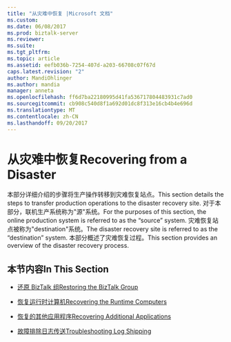 ```yaml
---
title: "从灾难中恢复 |Microsoft 文档"
ms.custom: 
ms.date: 06/08/2017
ms.prod: biztalk-server
ms.reviewer: 
ms.suite: 
ms.tgt_pltfrm: 
ms.topic: article
ms.assetid: eefb036b-7254-407d-a203-66708c07f67d
caps.latest.revision: "2"
author: MandiOhlinger
ms.author: mandia
manager: anneta
ms.openlocfilehash: ff6d7ba22180995d41fa536717804483931c7ad0
ms.sourcegitcommit: cb908c540d8f1a692d01dc8f313e16cb4b4e696d
ms.translationtype: MT
ms.contentlocale: zh-CN
ms.lasthandoff: 09/20/2017
---
```

# <a name="recovering-from-a-disaster"></a><span data-ttu-id="e8d5b-102">从灾难中恢复</span><span class="sxs-lookup"><span data-stu-id="e8d5b-102">Recovering from a Disaster</span></span>
<span data-ttu-id="e8d5b-103">本部分详细介绍的步骤将生产操作转移到灾难恢复站点。</span><span class="sxs-lookup"><span data-stu-id="e8d5b-103">This section details the steps to transfer production operations to the disaster recovery site.</span></span> <span data-ttu-id="e8d5b-104">对于本部分，联机生产系统称为"源"系统。</span><span class="sxs-lookup"><span data-stu-id="e8d5b-104">For the purposes of this section, the online production system is referred to as the “source” system.</span></span> <span data-ttu-id="e8d5b-105">灾难恢复站点被称为"destination"系统。</span><span class="sxs-lookup"><span data-stu-id="e8d5b-105">The disaster recovery site is referred to as the “destination” system.</span></span> <span data-ttu-id="e8d5b-106">本部分概述了灾难恢复过程。</span><span class="sxs-lookup"><span data-stu-id="e8d5b-106">This section provides an overview of the disaster recovery process.</span></span>  
  
## <a name="in-this-section"></a><span data-ttu-id="e8d5b-107">本节内容</span><span class="sxs-lookup"><span data-stu-id="e8d5b-107">In This Section</span></span>  
  
-   [<span data-ttu-id="e8d5b-108">还原 BizTalk 组</span><span class="sxs-lookup"><span data-stu-id="e8d5b-108">Restoring the BizTalk Group</span></span>](../technical-guides/restoring-the-biztalk-group.md)  
  
-   [<span data-ttu-id="e8d5b-109">恢复运行时计算机</span><span class="sxs-lookup"><span data-stu-id="e8d5b-109">Recovering the Runtime Computers</span></span>](../technical-guides/recovering-the-runtime-computers.md)  
  
-   [<span data-ttu-id="e8d5b-110">恢复的其他应用程序</span><span class="sxs-lookup"><span data-stu-id="e8d5b-110">Recovering Additional Applications</span></span>](../technical-guides/recovering-additional-applications.md)  
  
-   [<span data-ttu-id="e8d5b-111">故障排除日志传送</span><span class="sxs-lookup"><span data-stu-id="e8d5b-111">Troubleshooting Log Shipping</span></span>](../technical-guides/troubleshooting-log-shipping.md)